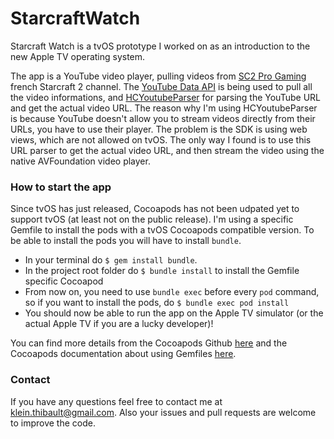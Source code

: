 # StarcraftWatch

Starcraft Watch is a tvOS prototype I worked on as an introduction to the new Apple TV operating system.

The app is a YouTube video player, pulling videos from [SC2 Pro Gaming](https://www.youtube.com/user/SC2OGTV) french Starcraft 2 channel. The [YouTube Data API](https://developers.google.com/youtube/v3/?hl=en) is being used to pull all the video informations, and [HCYoutubeParser](https://github.com/hellozimi/HCYoutubeParser) for parsing the YouTube URL and get the actual video URL. The reason why I'm using HCYoutubeParser is because YouTube doesn't allow you to stream videos directly from their URLs, you have to use their player. The problem is the SDK is using web views, which are not allowed on tvOS. The only way I found is to use this URL parser to get the actual video URL, and then stream the video using the native AVFoundation video player.

### How to start the app

Since tvOS has just released, Cocoapods has not been udpated yet to support tvOS (at least not on the public release). I'm using a specific Gemfile to install the pods with a tvOS Cocoapods compatible version. To be able to install the pods you will have to install `bundle`. 

* In your terminal do `$ gem install bundle`.
*  In the project root folder do `$ bundle install` to install the Gemfile specific Cocoapod
*  From now on, you need to use `bundle exec` before every `pod` command, so if you want to install the pods, do `$ bundle exec pod install`
*  You should now be able to run the app on the Apple TV simulator (or the actual Apple TV if you are a lucky developer)!

You can find more details from the Cocoapods Github [here](https://github.com/CocoaPods/Core/pull/263) and the Cocoapods documentation about using Gemfiles [here](http://guides.cocoapods.org/using/a-gemfile.html).

### Contact

If you have any questions feel free to contact me at klein.thibault@gmail.com.
Also your issues and pull requests are welcome to improve the code.